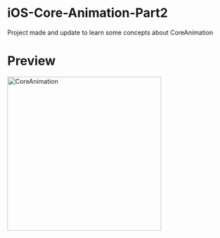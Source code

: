 # iOS-Core-Animation-Part2
Project made and update to learn some concepts about CoreAnimation

# Preview

<img src="https://github.com/renatomateusx/iOS-Core-Animation-Part2/blob/master/gif.gif" width="350" title="CoreAnimation">
